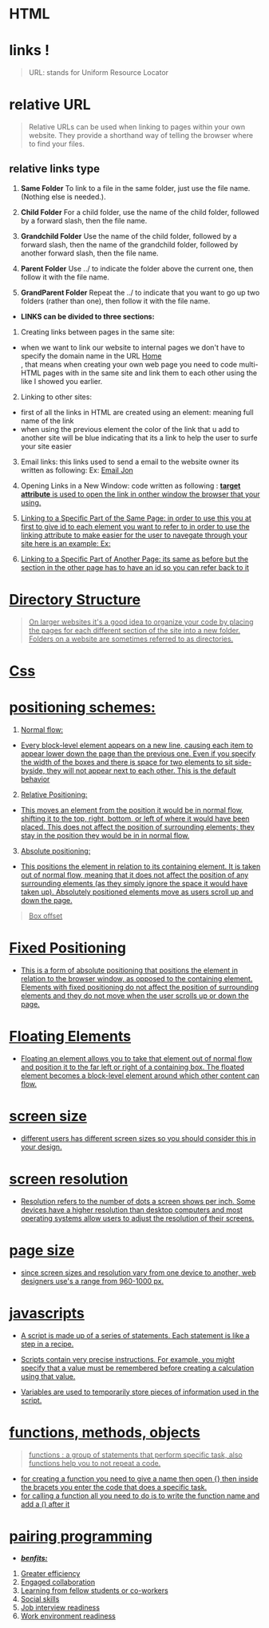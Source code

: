 # HTML
# links !

> URL: stands for Uniform Resource Locator

# relative URL 
> Relative URLs can be used when linking to pages within your own
website. They provide a shorthand way of telling the browser where to
find your files.
## relative links type
1. **Same Folder** To link to a file in the same folder, just use the file
name. (Nothing else is needed.).

2. **Child Folder** For a child folder, use the name of the child folder,
followed by a forward slash, then the file name.

3. **Grandchild Folder** Use the name of the child folder, followed by a
forward slash, then the name of the grandchild folder, followed by another forward slash, then the
file name.

4. **Parent Folder** Use ../ to indicate the folder above the current one,
then follow it with the file name.

5. **GrandParent Folder** Repeat the ../ to indicate that you want to go up
two folders (rather than one), then follow it with the
file name.

* **LINKS can be divided to three sections:**

1. Creating links between pages in the same site:

* when we want to link our website to internal pages we don't have to specify the domain name in the URL
<a href="index.html">Home</a></li>, that means when creating your own web page you need to code multi-HTML pages with in the same site and link them to each other using the <a tag> like I showed you earlier.


2. Linking to other sites:
* first of all the links in HTML are created using an element: <a herf="http:/www.website.com">meaning full name of the link</a>
* when using the previous element the color of the link that u add to another site will be blue indicating that its a link to help the user to surfe your site easier 

3. Email links: this links used to send a email to the website owner its written as following:
Ex: <a href="mailto:jon@example.org">Email Jon</a>

4. Opening Links in a New Window:
code written as following : <a href="http://www.imdb.com" target="_blank">
**target attribute**  is used to open the link in onther window the browser that your using.

5. Linking to a Specific Part of the Same Page:
in order to use this you at first to give id to each element you want to refer to in order to use the linking attribute to make easier for the user to navegate through your site here is an example:
Ex: 
<!-- > <h1 id="top">Film-Making Terms</h1>
> <a href="#arc_shot">Arc Shot</a><br />
> <a href="#interlude">Interlude</a><br />
> <a href="#prologue">Prologue</a><br /><br />
> <h2 id="arc_shot">Arc Shot</h2>
> <p>A shot in which the subject is photographed by an
> encircling or moving camera</p>
> <h2 id="interlude">Interlude</h2>
> <p>A brief, intervening film scene or sequence, not
> specifically tied to the plot, that appears
> within a film</p>
> <h2 id="prologue">Prologue</h2>
> <p>A speech, preface, introduction, or brief scene
> preceding the the main action or plot of a film;
> contrast to epilogue</p>
> <p><a href="#top">Top</a></p> -->

6. Linking to a Specific Part of Another Page:
its same as before but the section in the other page has to have an id so you can refer back to it

# Directory Structure
> On larger websites it's a good idea to organize your code by placing the
pages for each different section of the site into a new folder. Folders on a
website are sometimes referred to as directories.

# Css
# positioning schemes:

1. Normal flow:
* Every block-level element
appears on a new line, causing
each item to appear lower down
the page than the previous one.
Even if you specify the width
of the boxes and there is space
for two elements to sit side-byside,
they will not appear next
to each other. This is the default
behavior

2. Relative Positioning:
* This moves an element from the
position it would be in normal
flow, shifting it to the top, right,
bottom, or left of where it
would have been placed. This
does not affect the position of
surrounding elements; they stay
in the position they would be in
in normal flow.

3. Absolute positioning:
* This positions the element
in relation to its containing
element. It is taken out of
normal flow, meaning that it
does not affect the position
of any surrounding elements
(as they simply ignore the
space it would have taken up).
Absolutely positioned elements
move as users scroll up and
down the page.

> Box offset
# Fixed Positioning
* This is a form of absolute
positioning that positions
the element in relation to the
browser window, as opposed
to the containing element.
Elements with fixed positioning
do not affect the position of
surrounding elements and they
do not move when the user
scrolls up or down the page. 

# Floating Elements
* Floating an element allows
you to take that element out
of normal flow and position
it to the far left or right of a
containing box. The floated
element becomes a block-level
element around which other
content can flow.

# screen size 
* different users has different screen sizes so you should consider this in your design. 

# screen resolution 
* Resolution refers to the number of dots a screen shows per inch. Some
devices have a higher resolution than desktop computers and most
operating systems allow users to adjust the resolution of their screens.

# page size 
* since screen sizes and resolution vary from one device to another,
web designers use's a range from 960-1000 px.



# javascripts 
* A script is made up of a series of statements. Each
statement is like a step in a recipe.

* Scripts contain very precise instructions. For example,
you might specify that a value must be remembered
before creating a calculation using that value.

* Variables are used to temporarily store pieces of
information used in the script.

# functions, methods, objects

> functions : a group of statements that perform specific task, also functions help you to not repeat a code.
* for creating a function you need to give a name then open {} then inside the bracets you enter the code that does a specific task.
* for calling a function all you need to do is to write the function name and add a () after it

# pairing programming
* ***benfits:*** 
1. Greater efficiency
2. Engaged collaboration
3. Learning from fellow students or co-workers
4. Social skills
5. Job interview readiness
6. Work environment readiness





